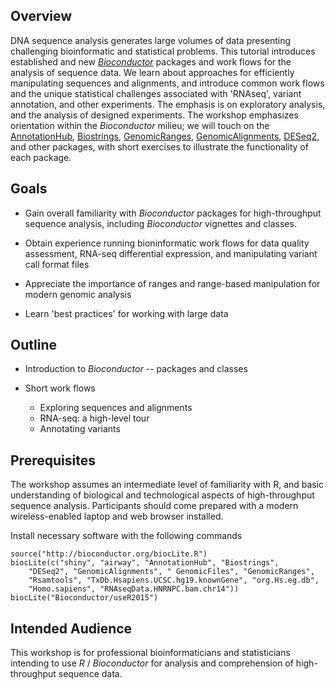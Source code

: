 ## Overview

DNA sequence analysis generates large volumes of data presenting
challenging bioinformatic and statistical problems. This tutorial
introduces established and new
[_Bioconductor_](http://bioconductor.org) packages and work flows for
the analysis of sequence data. We learn about approaches for
efficiently manipulating sequences and alignments, and introduce
common work flows and the unique statistical challenges associated
with 'RNAseq', variant annotation, and other experiments. The emphasis
is on exploratory analysis, and the analysis of designed
experiments. The workshop emphasizes orientation within the
_Bioconductor_ milieu; we will touch on the [AnnotationHub][],
[Biostrings][], [GenomicRanges][], [GenomicAlignments][], [DESeq2][],
and other packages, with short exercises to illustrate the
functionality of each package.

## Goals

- Gain overall familiarity with _Bioconductor_ packages for
  high-throughput sequence analysis, including _Bioconductor_
  vignettes and classes.

- Obtain experience running bioninformatic work flows for data quality
  assessment, RNA-seq differential expression, and manipulating
  variant call format files

- Appreciate the importance of ranges and range-based manipulation for
  modern genomic analysis

- Learn 'best practices' for working with large data

## Outline

- Introduction to _Bioconductor_ -- packages and classes

- Short work flows

  - Exploring sequences and alignments
  - RNA-seq: a high-level tour
  - Annotating variants

## Prerequisites

The workshop assumes an intermediate level of familiarity with R, and
basic understanding of biological and technological aspects of
high-throughput sequence analysis. Participants should come prepared
with a modern wireless-enabled laptop and web browser installed.

Install necessary software with the following commands

    source("http://bioconductor.org/biocLite.R")
    biocLite(c("shiny", "airway", "AnnotationHub", "Biostrings",
        "DESeq2", "GenomicAlignments", " GenomicFiles", "GenomicRanges",
        "Rsamtools", "TxDb.Hsapiens.UCSC.hg19.knownGene", "org.Hs.eg.db",
        "Homo.sapiens", "RNAseqData.HNRNPC.bam.chr14"))
    biocLite("Bioconductor/useR2015")

## Intended Audience

This workshop is for professional bioinformaticians and statisticians
intending to use _R_ / _Bioconductor_ for analysis and comprehension
of high-throughput sequence data.

[AnnotationHub]: http://bioconductor.org/packages/AnnotationHub
[Biostrings]: http://bioconductor.org/packages/Biostrings
[GenomicAlignments]: http://bioconductor.org/packages/GenomicAlignments
[GenomicRanges]: http://bioconductor.org/packages/GenomicRanges
[DESeq2]: http://bioconductor.org/packages/DESeq2
